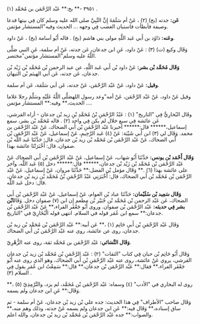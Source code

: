 ٣٩٥١ -** بخ:** عَبْد الرَّحْمَن بن مُحَمَّد (١) .

**عَن:** جدته (بخ) (٢) ، عَنْ أم سَلَمَةَ إِنَّ النَّبِيَّ صلى الله عليه وسلم كان فِي بيتها فدعا وصيفة فأبطأت فاستبان الغضب فِي وجهه ... الحديث وفيه"المستشار مؤتمن.

**وعَنه:** دَاوُد بن أَبي عَبد اللَّهِ مولى بني هاشم (بخ) . قاله أَبُو أسامة (بخ) ، عَنْ داود.

وَقَال وكيع (ت) (٣) : عَنْ داود، عَنِ ابن جدعان، عَن جدته، عَنْ أم سلمة، عَنِ النبي صَلَّى اللَّهُ عليه وسلم"المستشار مؤتمن"مختصر.

**وَقَال مُحَمَّد بْن بشر:** عَنْ داود بْن أَبي عَبد اللَّهِ، عن عبد الرحمن بْن مُحَمَّد بْن زَيْد بْن جدعان، عَن جدته، عَن أبي الهيثم بْن التيهان.

**وقيل:** عَنْ داود، عَنْ عَبْد الرَّحْمَن، عَنْ جدته، عَن أبي سَلَمَة، عَن أم سلمة.

وقيل عَنْ داود، عَنْ عَبْد الرَّحْمَن، عَنْ أمه"وعد رسول اللهصَلَّى اللَّهُ عَلَيْهِ وسَلَّمَ رجلا غلاما ... الحديث،** وفيه:** المستشار مؤتمن.

وقَال البُخارِيُّ فِي "التاريخ" (١) : عَبْدُ الرَّحْمَنِ بْنُ مُحَمَّدِ بْنِ زيد بْن جدعان - أراه القرشي، عَن عائشة فِي سبع خلال لم يكن فِي واحد (٢) . قاله مُحَمَّد بْن بشر، سمع إسماعيل،****** قال:****** أخبرنا عَبْد الرَّحْمَنِ بْن أَبي الضحاك، عَنْ عَبْد الرَّحْمَن بن محمد. وَقَال لي (٣) ابن أَبي شَيْبَة: عَنْ (٤) عَبد الرَّحِيمِ، عَنْ إسماعيل، عَنْ عَبْد الرَّحْمَن بْن أَبي الضحاك، عَنْ عَبْد الرَّحْمَن بْن مُحَمَّد بْن زيد بْن جدعان، قال: حَدَّثَنَا عَبد اللَّه بْن صفوان، قال: أَخْبَرَتْنَا عائشة بهذا.

**وَقَال أَحْمَد بْن يونس:** حَدَّثَنَا أَبُو شهاب، عَنْ إسماعيل، عَنْ عَبْد الرَّحْمَن بْن أَبي الضحاك عَنْ عَبْد الرَّحْمَن بْن مُحَمَّد بْن زَيْد بْن جدعان،****** قال:****** دخل (٥) عَبد اللَّه، وآخر على عائشة بهذا (٦) .** وَقَال مؤمل بْن الفضل:** حَدَّثَنَا مروان، عَنْ إسماعيل، عَنْ عَبْد الرَّحْمَن بْن مُحَمَّد بْن أَبي الضحاك، قال: أَخْبَرَنِي عَبْدُ الرَّحْمَنِ بْنُ مُحَمَّد بْن زيد بْن جدعان، قال: دخل عَبد اللَّه.

**وَقَال سَعِيد بْن سُلَيْمان:** حَدَّثَنَا عباد بْن العوام، عَنْ إسماعيل، عَنْ عَبْد الرَّحْمَن بْن أَبي الضحاك، عَن عَبْد الرحمن بْن مُحَمَّد بْن جُبَيْر بْن مطعم إِن ابن (٧) صفوان دخل. وَقَال**ابْن بشر فِي حديثه:** عَبْد الرَّحْمَن بْن صفوان. وروى أَبُو جَعْفَر الفراء،** عَنْ عَبْد الرَّحْمَن بْن جدعان:** سمع ابن عُمَر قوله في السلام. انتهى قوله الْبُخَارِيّ في "التاريخ.

وَقَال عَبْد الرَّحْمَنِ بْن أَبي حَاتِم (١) ،** عَن أبيه:** عَبْد الرَّحْمَن بْن مُحَمَّد بْن زيد بْن جدعان، روى عن عائشة، روى عنه عَبْد الرَّحْمَن بْن أَبي الضحاك.

**وَقَال النَّسَائي:** عَبْد الرَّحْمَن بن مُحَمَّد ثقة، روى عنه الزُّهْرِيّ.

وَقَال أَبُو حَاتِم بْن حبان فِي كتاب "الثقات" (٢) : عَبْد الرَّحْمَنِ بْن مُحَمَّد بْن زيد بْن جدعان القرشي، يروي عَنْ عائشة، روى عنه عَبْد الرَّحْمَنِ بْن أَبي الضحاك، وهو الذي روى عنه أَبُو جَعْفَر الفراء،** فقال:** عَبْد الرَّحْمَن بْن جدعان،** قال:** سَمِعْتُ ابن عُمَر يقول فِي السلام (٣) .

روى له البخاري في "الأدب" (٤) وسماه: عَبْد الرَّحْمَن بْن مُحَمَّد، لم يزد، والتِّرْمِذِيّ (٥) ،** وَقَال:** عَنِ ابن جدعان ولم يسمه.

وَقَال صاحب "الأطراف" فِي هذا الحديث: جده علي بْن زيد بْن جدعان، عَنْ أم سلمة - ثم ساق إسناده،** وَقَال فيه:** عَنِ ابن جدعان ولم يسمه عَنْ جدته، وذلك وهم منه،** والصواب:** جده عَبْد الرَّحْمَن بْن مُحَمَّد بْن زيد بْن جدعان، والله اعلم.